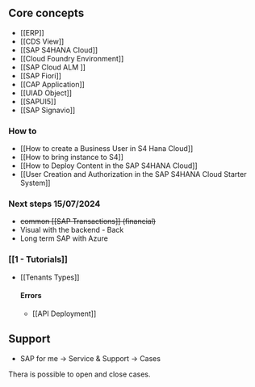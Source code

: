
## Core concepts

- [[ERP]]
- [[CDS View]]
- [[SAP S4HANA Cloud]]
- [[Cloud Foundry Environment]]
- [[SAP Cloud ALM ]]
- [[SAP Fiori]]
- [[CAP Application]]
- [[UIAD Object]]
- [[SAPUI5]]
- [[SAP Signavio]]

### How to 

- [[How to create a Business User in S4 Hana Cloud]]
- [[How to bring instance to S4]]
- [[How to Deploy Content in the SAP S4HANA Cloud]]
- [[User Creation and Authorization in the SAP S4HANA Cloud Starter System]]

### Next steps 15/07/2024

- ~~common  [[SAP Transactions]] (financial)~~
- Visual with the backend - Back
- Long term SAP with Azure 

### [[1 - Tutorials]]


+ [[Tenants Types]]

	#### Errors
	+ [[API Deployment]]

## Support 

+ SAP for me -> Service & Support -> Cases 

Thera is possible to open and close cases. 



